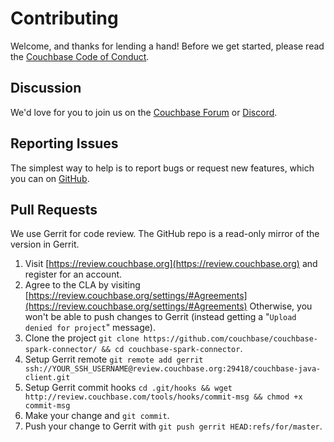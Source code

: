 # Contributing

Welcome, and thanks for lending a hand! Before we get started, please read the
[Couchbase Code of Conduct](CODE_OF_CONDUCT.md).

## Discussion

We'd love for you to join us on the [Couchbase Forum](https://forums.couchbase.com) or [Discord](https://discord.com/invite/sQ5qbPZuTh).

## Reporting Issues

The simplest way to help is to report bugs or request new features, which you can on [GitHub](https://github.com/couchbase/couchbase-spark-connector/).

## Pull Requests

We use Gerrit for code review. The GitHub repo is a read-only mirror of the version in Gerrit.

1. Visit [https://review.couchbase.org](https://review.couchbase.org) and register for an account.
2. Agree to the CLA by visiting [https://review.couchbase.org/settings/#Agreements](https://review.couchbase.org/settings/#Agreements)
   Otherwise, you won't be able to push changes to Gerrit (instead getting a "`Upload denied for project`" message).
3. Clone the project `git clone https://github.com/couchbase/couchbase-spark-connector/ && cd couchbase-spark-connector`.
4. Setup Gerrit remote `git remote add gerrit ssh://YOUR_SSH_USERNAME@review.couchbase.org:29418/couchbase-java-client.git`
5. Setup Gerrit commit hooks `cd .git/hooks && wget http://review.couchbase.com/tools/hooks/commit-msg && chmod +x commit-msg`
6. Make your change and `git commit`.
7. Push your change to Gerrit with `git push gerrit HEAD:refs/for/master`.
